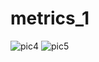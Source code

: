 # metrics_1
![pic4](https://user-images.githubusercontent.com/91897152/221122858-810f6f00-01c9-4f16-a828-46bc541f4633.jpg)
![pic5](https://user-images.githubusercontent.com/91897152/221122891-7d48dd69-17af-476a-83ca-c438c2758d5d.jpg)


